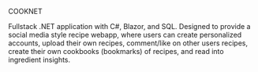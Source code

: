 COOKNET

Fullstack .NET application with C#, Blazor, and SQL. Designed to provide a social media style recipe webapp, where users can create personalized accounts, 
upload their own recipes, comment/like on other users recipes, create their own cookbooks (bookmarks) of recipes, and read into ingredient insights.
